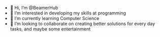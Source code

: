 - 👋 Hi, I’m @BeamerHub
- 👀 I’m interested in developing my skills at programming
- 🌱 I’m currently learning Computer Science
- 💞️ I’m looking to collaborate on creating better solutions for every day tasks, and maybe some entertainment

<!---
BeamerHub/BeamerHub is a ✨ special ✨ repository because its `README.md` (this file) appears on your GitHub profile.
You can click the Preview link to take a look at your changes.
--->
